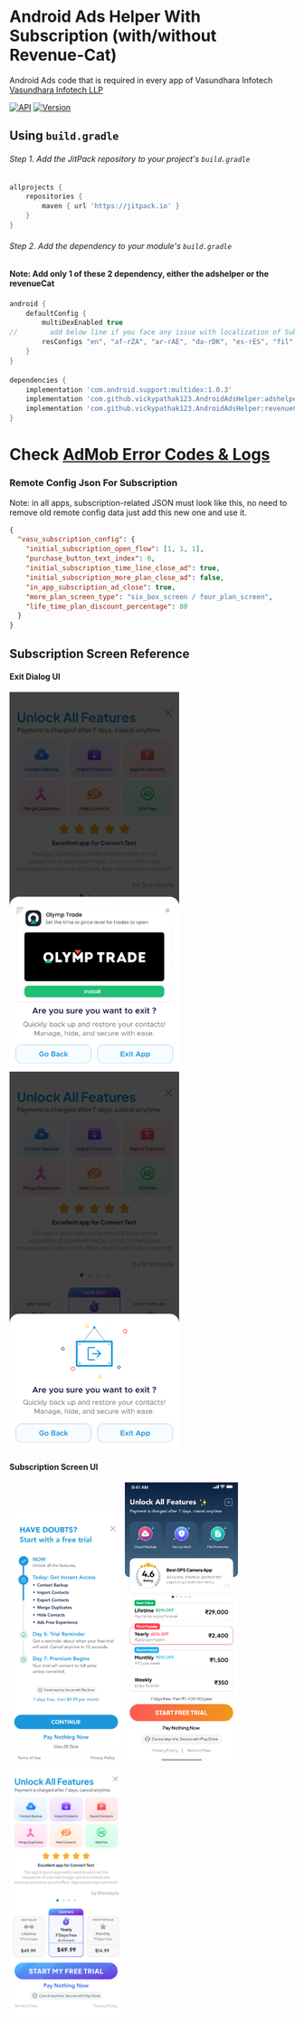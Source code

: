 # Android Ads Helper With Subscription (with/without Revenue-Cat)

Android Ads code that is required in every app of Vasundhara Infotech [Vasundhara Infotech LLP](https://vasundharainfotechllp.com)

[![API](https://img.shields.io/badge/API-23%2B-brightgreen.svg?style=flat)](https://android-arsenal.com/api?level=23)
[![Version](https://jitpack.io/v/vickypathak123/AndroidAdsHelper.svg)](https://jitpack.io/#vickypathak123/AndroidAdsHelper)

## Using `build.gradle`

###### Step 1. Add the JitPack repository to your project's `build.gradle`

```groovy
allprojects {
    repositories {
        maven { url 'https://jitpack.io' }
    }
}
```

###### Step 2. Add the dependency to your module's `build.gradle`
#### Note: Add only 1 of these 2 dependency, either the adshelper or the revenueCat

```groovy
android {
    defaultConfig {
        multiDexEnabled true
//        add below line if you face any issue with localization of Subscription Screen
        resConfigs "en", "af-rZA", "ar-rAE", "da-rDK", "es-rES", "fil", "fr-rFR", "gu-rIN", "ha", "hi-rIN", "it-rIT", "ja", "ko", "pt-rBR", "ru-rRU", "th", "ur-rIN", "zh-rCN"
    }
}

dependencies {
    implementation 'com.android.support:multidex:1.0.3'
    implementation 'com.github.vickypathak123.AndroidAdsHelper:adshelper:latest_build_version'
    implementation 'com.github.vickypathak123.AndroidAdsHelper:revenueCat:latest_build_version'
}
```

# Check [AdMob Error Codes & Logs](https://support.google.com/admob/thread/3494603/admob-error-codes-logs?hl=en)

### Remote Config Json For Subscription
Note: in all apps, subscription-related JSON must look like this, no need to remove old remote config data just add this new one and use it.

```json
{
  "vasu_subscription_config": {
    "initial_subscription_open_flow": [1, 1, 1],
    "purchase_button_text_index": 0,
    "initial_subscription_time_line_close_ad": true,
    "initial_subscription_more_plan_close_ad": false,
    "in_app_subscription_ad_close": true,
    "more_plan_screen_type": "six_box_screen / four_plan_screen",
    "life_time_plan_discount_percentage": 80
  }
}
```

## Subscription Screen Reference

#### Exit Dialog UI

<img src="https://github.com/vickypathak123/AndroidAdsHelper/blob/main/screenshots/exit_dialog_with_ad.jpg" height="auto" width="300"/>
<img src="https://github.com/vickypathak123/AndroidAdsHelper/blob/main/screenshots/exit_dialog_without_ad.jpg" height="auto" width="300"/>

#### Subscription Screen UI

<img src="https://github.com/vickypathak123/AndroidAdsHelper/blob/main/screenshots/timeline_subscription_screen.jpg" height="auto" width="200"/>
<img src="https://github.com/vickypathak123/AndroidAdsHelper/blob/main/screenshots/four_plan_subscription_screen.jpg" height="auto" width="200"/>
<img src="https://github.com/vickypathak123/AndroidAdsHelper/blob/main/screenshots/siz_box_subscription_screen.jpg" height="auto" width="200"/>